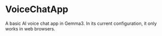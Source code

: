 # VoiceChatApp

A basic AI voice chat app in Gemma3. In its current configuration, it only works in web browsers. 

